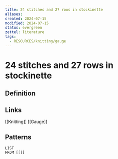 ```yaml
---
title: 24 stitches and 27 rows in stockinette
aliases: 
created: 2024-07-15
modified: 2024-07-15
status: evergreen
zettel: literature
tags:
  - RESOURCES/knitting/gauge
---
```

# 24 stitches and 27 rows in stockinette
## Definition

## Links
[[Knitting]]
[[Gauge]]
## Patterns
```dataview
LIST
FROM [[]]
```
